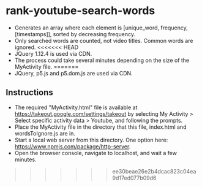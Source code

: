 # rank-youtube-search-words
- Generates an array where each element is [unique_word, frequency, [timestamps]], sorted by decreasing frequency.
- Only searched words are counted, not video titles. Common words are ignored.
<<<<<<< HEAD
- JQuery 1.12.4 is used via CDN.
- The process could take several minutes depending on the size of the MyActivity file.
=======
- JQuery, p5.js and p5.dom.js are used via CDN.

## Instructions
- The required "MyActivity.html" file is available at https://takeout.google.com/settings/takeout by selecting My Activity > Select specific activity data > Youtube, and following the prompts.
- Place the MyActivity file in the directory that this file, index.html and wordsToIgnore.js are in.
- Start a local web server from this directory. One option here: https://www.npmjs.com/package/http-server.
- Open the browser console, navigate to localhost, and wait a few minutes.
>>>>>>> ee30beae26e2b4dcac823c04ea9d17ed077b09d6
